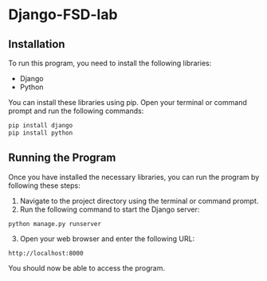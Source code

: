 # Django-FSD-lab

## Installation

To run this program, you need to install the following libraries:

- Django
- Python

You can install these libraries using pip. Open your terminal or command prompt and run the following commands:

```bash
pip install django
pip install python
```

## Running the Program

Once you have installed the necessary libraries, you can run the program by following these steps:

1. Navigate to the project directory using the terminal or command prompt.
2. Run the following command to start the Django server:

```bash
python manage.py runserver
```

3. Open your web browser and enter the following URL:

```
http://localhost:8000
```

You should now be able to access the program.
